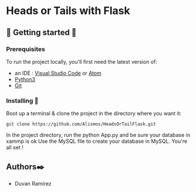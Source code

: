# Heads or Tails with Flask

## 🚀 Getting started 🚀

### Prerequisites

To run the project locally, you'll first need the latest version of: 
- an IDE : [Visual Studio Code](https://code.visualstudio.com/) or [Atom](https://atom.io/)
- [Python3](https://www.python.org/downloads/)
- [Git](https://git-scm.com/downloads)

### Installing 🔧

Boot up a terminal & clone the project in the directory where you want it: 

`git clone https://github.com/Alismos/HeadsOrTailFlask.git`

In the project directory, run the python App.py and be sure your database in xammp is ok 
Use the MySQL file to create your database in MySQL.
You're all set !

## Authors✒️
- Duvan Ramírez 
